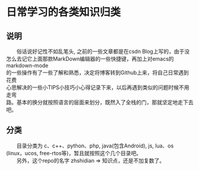 日常学习的各类知识归类
======================

说明
----
　　俗话说好记性不如乱笔头, 之前的一些文章都是在csdn Blog上写的，由于没  
怎么去记它上面那款MarkDown编辑器的一些快捷键，再加上对emacs的markdown-mode  
的一些操作有了一些了解和熟悉，决定将博客转到Github上来，将自己日常遇到花费  
心思解决的一些小TIPS小技巧小心得记录下来，以后再遇到类似的问题时候不用走弯  
路。基本的换分就按照语言的层面来划分，既然入了全栈的门，那就坚定地走下去吧。  

分类
----
　　目录分类为 c、c++、python、php, java(包含Android), js, lua、os  
(linux，ucos, free-rtos等)，暂且就按照这个几个目录吧。  
　　另外，这个repo的名字 zhshidian => 知识点，还是不加复数了。  

